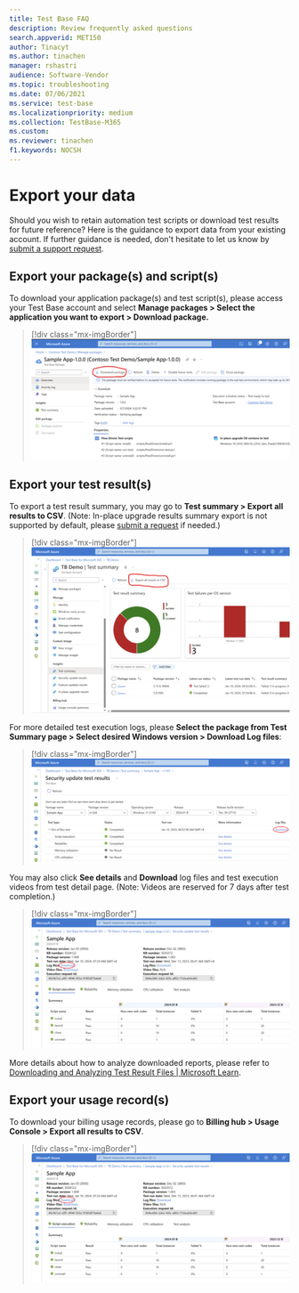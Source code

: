 ```yaml
---
title: Test Base FAQ
description: Review frequently asked questions
search.appverid: MET150
author: Tinacyt
ms.author: tinachen
manager: rshastri
audience: Software-Vendor
ms.topic: troubleshooting
ms.date: 07/06/2021
ms.service: test-base
ms.localizationpriority: medium
ms.collection: TestBase-M365
ms.custom:
ms.reviewer: tinachen
f1.keywords: NOCSH
---
```


# Export your data

Should you wish to retain automation test scripts or download test results for future reference? Here is the guidance to export data from your existing account. If further guidance is needed, don't hesitate to let us know by [submit a support request](https://aka.ms/TestBaseSupport).

## Export your package(s) and script(s) 

To download your application package(s) and test script(s), please access your Test Base account and select **Manage packages > Select the application you want to export > Download package.**

> [!div class="mx-imgBorder"]
> [![Screenshot of manage packages.](Media/export-your-data-1.png)](Media/export-your-data-1.png#lightbox)

## Export your test result(s)

To export a test result summary, you may go to **Test summary > Export all results to CSV**. (Note: In-place upgrade results summary export is not supported by default, please [submit a request](https://aka.ms/TestBaseSupport) if needed.) 

> [!div class="mx-imgBorder"]
> [![Screenshot of Test summaries.](Media/export-your-data-2.png)](Media/export-your-data-2.png#lightbox)

For more detailed test execution logs, please **Select the package from Test Summary page > Select desired Windows version > Download Log files**: 

> [!div class="mx-imgBorder"]
> [![Screenshot for showing the download link.](Media/export-your-data-3.png)](Media/export-your-data-3.png#lightbox)

You may also click **See details** and **Download** log files and test execution videos from test detail page. (Note: Videos are reserved for 7 days after test completion.) 

> [!div class="mx-imgBorder"]
> [![Screenshot for showing the download link.](Media/export-your-data-4.png)](Media/export-your-data-4.png#lightbox)

More details about how to analyze downloaded reports, please refer to [Downloading and Analyzing Test Result Files | Microsoft Learn](download-analyze-test-result-files). 

## Export your usage record(s) 

To download your billing usage records, please go to **Billing hub > Usage Console > Export all results to CSV**.

> [!div class="mx-imgBorder"]
> [![Screenshot for showing the download link.](Media/export-your-data-4.png)](Media/export-your-data-4.png#lightbox)
